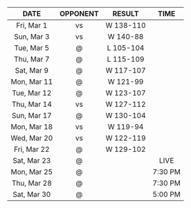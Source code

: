 |    DATE     |          OPPONENT          |  RESULT   |  TIME   |
|:-----------:|:--------------------------:|:---------:|:-------:|
| Fri, Mar 1  |    vs [](/r/mavericks)     | W 138-110 |         |
| Sun, Mar 3  |     vs [](/r/warriors)     | W 140-88  |         |
| Tue, Mar 5  |   @ [](/r/clevelandcavs)   | L 105-104 |         |
| Thu, Mar 7  |   @ [](/r/denvernuggets)   | L 115-109 |         |
| Sat, Mar 9  |       @ [](/r/suns)        | W 117-107 |         |
| Mon, Mar 11 |      @ [](/r/ripcity)      | W 121-99  |         |
| Tue, Mar 12 |     @ [](/r/utahjazz)      | W 123-107 |         |
| Thu, Mar 14 |       vs [](/r/suns)       | W 127-112 |         |
| Sun, Mar 17 | @ [](/r/washingtonwizards) | W 130-104 |         |
| Mon, Mar 18 |  vs [](/r/detroitpistons)  | W 119-94  |         |
| Wed, Mar 20 |     vs [](/r/mkebucks)     | W 122-119 |         |
| Fri, Mar 22 |  @ [](/r/detroitpistons)   | W 129-102 |         |
| Sat, Mar 23 |   @ [](/r/chicagobulls)    |           |  LIVE   |
| Mon, Mar 25 |   @ [](/r/atlantahawks)    |           | 7:30 PM |
| Thu, Mar 28 |   @ [](/r/atlantahawks)    |           | 7:30 PM |
| Sat, Mar 30 |   @ [](/r/nolapelicans)    |           | 5:00 PM |